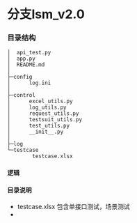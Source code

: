# 分支lsm_v2.0


### 目录结构
```
│  api_test.py
│  app.py
│  README.md
│
├─config
│      log.ini
│   
├─control
│      excel_utils.py
│      log_utils.py
│      request_utils.py
│      testsuit_utils.py
│      test_utils.py
│      __init__.py
│
├─log
└─testcase
        testcase.xlsx 
```  
#### 逻辑

#### 目录说明
* testcase.xlsx  包含单接口测试，场景测试
*  


